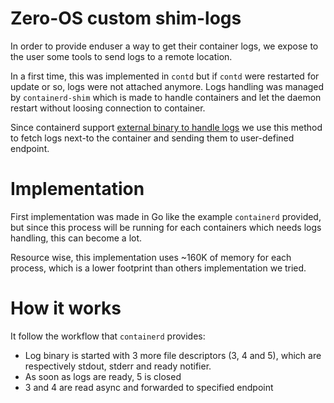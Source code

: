 # Zero-OS custom shim-logs

In order to provide enduser a way to get their container logs, we expose
to the user some tools to send logs to a remote location.

In a first time, this was implemented in `contd` but if `contd` were restarted for
update or so, logs were not attached anymore. Logs handling was managed by `containerd-shim` which
is made to handle containers and let the daemon restart without loosing connection to container.

Since containerd support [external binary to handle logs](https://gitlab.dev.cncf.ci/containerd/containerd/commit/e6ae9cc64f61fc5f65bdb5a8efeeca23ac1d28ea)
we use this method to fetch logs next-to the container and sending them to user-defined endpoint.

# Implementation

First implementation was made in Go like the example `containerd` provided, but since this
process will be running for each containers which needs logs handling, this can become a lot.

Resource wise, this implementation uses ~160K of memory for each process, which is a lower footprint
than others implementation we tried.

# How it works

It follow the workflow that `containerd` provides:
- Log binary is started with 3 more file descriptors (3, 4 and 5), which are
respectively stdout, stderr and ready notifier.
- As soon as logs are ready, 5 is closed
- 3 and 4 are read async and forwarded to specified endpoint
